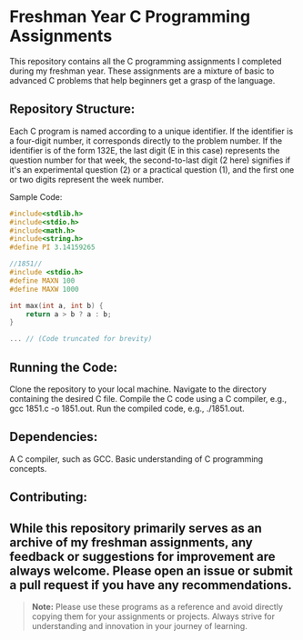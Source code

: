 # Freshman Year C Programming Assignments

This repository contains all the C programming assignments I completed during my freshman year. These assignments are a mixture of basic to advanced C problems that help beginners get a grasp of the language.

## Repository Structure:
Each C program is named according to a unique identifier. If the identifier is a four-digit number, it corresponds directly to the problem number. If the identifier is of the form 132E, the last digit (E in this case) represents the question number for that week, the second-to-last digit (2 here) signifies if it's an experimental question (2) or a practical question (1), and the first one or two digits represent the week number.

Sample Code:
```c
#include<stdlib.h>
#include<stdio.h>
#include<math.h>
#include<string.h>
#define PI 3.14159265

//1851//
#include <stdio.h>
#define MAXN 100
#define MAXW 1000

int max(int a, int b) {
    return a > b ? a : b;
}

... // (Code truncated for brevity)

```
## Running the Code:
Clone the repository to your local machine.
Navigate to the directory containing the desired C file.
Compile the C code using a C compiler, e.g., gcc 1851.c -o 1851.out.
Run the compiled code, e.g., ./1851.out.
## Dependencies:
A C compiler, such as GCC.
Basic understanding of C programming concepts.
## Contributing:
While this repository primarily serves as an archive of my freshman assignments, any feedback or suggestions for improvement are always welcome. Please open an issue or submit a pull request if you have any recommendations.
---
> **Note:** Please use these programs as a reference and avoid directly copying them for your assignments or projects. Always strive for understanding and innovation in your journey of learning.
